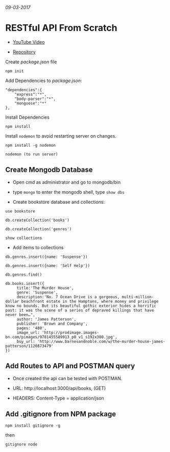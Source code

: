 *09-03-2017*

# RESTful API From Scratch

* [YouTube Video]('https://youtu.be/eB9Fq9I5ocs')

* [Repository]('https://github.com/bradtraversy/bookstore')

Create *package.json* file

```
npm init
```
Add Dependencies to *package.json*:

```
"dependencies":{
    "express":"*",
    "body-parser":"*",
    "mongoose":"*"
},
```

Install Dependencies

```
npm install
```

Install ```nodemon``` to avoid restarting server on changes.

```
npm install -g nodemon

nodemon (to run server)
```
## Create Mongodb Database

* Open cmd as administrator and go to mongodb/bin

* type ```mongo``` to enter the mongodb shell, type ```show dbs```

* Create bookstore database and collections:

```
use bookstore

db.createCollection('books')

db.createCollection('genres')

show collections
```
* Add items to collections
```
db.genres.insert({name: 'Suspense'})

db.genres.insert({name: 'Self Help'})

db.genres.find()

db.books.insert({
     title:'The Murder House',
     genre: 'Suspense', 
     description:'No. 7 Ocean Drive is a gorgeous, multi-million-dollar beachfront estate in the Hamptons, where money and privilege know no bounds. But its beautiful gothic exterior hides a horrific past: it was the scene of a series of depraved killings that have never been…",
     author: 'James Patterson',
     publisher: 'Brown and Company',
     pages: '480',
     image_url: 'http://prodimage.images-bn.com/pimages/9781455589913_p0_v1_s192x300.jpg',
     buy_url: 'http://www.barnesandnoble.com/w/the-murder-house-james-patterson/1120873479'
})
```

## Add Routes to API and POSTMAN query

* Once created the api can be tested with POSTMAN.

* URL: http://localhost:3000/api/books, (GET)

* HEADERS: Content-Type = application/json

## Add .gitignore from NPM package

```
npm install gitignore -g
```
then
```
gitignore node
```




